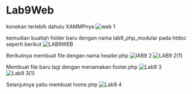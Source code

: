 # Lab9Web
konekan terlebih dahulu XAMMPnya
![web 1](https://user-images.githubusercontent.com/56400200/121760000-a8855800-cb52-11eb-81ac-043904e5c144.PNG)

kemudian buatlah folder baru dengan nama lab9_php_modular pada htdoc seperti berikut
![LAB9WEB](https://user-images.githubusercontent.com/56400200/121760230-cacba580-cb53-11eb-8e37-98be27076cf6.PNG)

Berikutnya membuat file dengan nama header.php
![lAB9  2](https://user-images.githubusercontent.com/56400200/121760473-2fd3cb00-cb55-11eb-9b96-9605cb6cb6cd.PNG)
![LAB9  2(1)](https://user-images.githubusercontent.com/56400200/121760509-64e01d80-cb55-11eb-8ca6-039bf808dc56.PNG)

Membuat file baru lagi dengan menamakan footer.php
![Lab9  3](https://user-images.githubusercontent.com/56400200/121760584-b688a800-cb55-11eb-98bd-c690372240c0.PNG)
![Lab9  3(1)](https://user-images.githubusercontent.com/56400200/121760648-0f584080-cb56-11eb-86a8-92b517bf60e9.PNG)

Selanjutnya yaitu membuat home.php
![Lab9  4](https://user-images.githubusercontent.com/56400200/121760837-fe5bff00-cb56-11eb-8dab-168372a63970.PNG)








